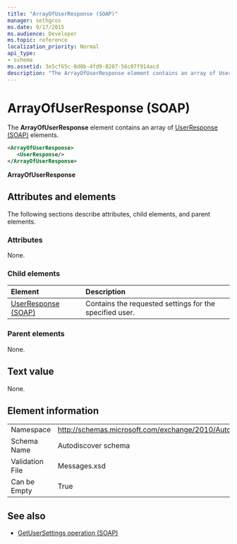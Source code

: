 ```yaml
---
title: "ArrayOfUserResponse (SOAP)"
manager: sethgros
ms.date: 9/17/2015
ms.audience: Developer
ms.topic: reference
localization_priority: Normal
api_type:
- schema
ms.assetid: 3e5cf65c-8d0b-4fd9-8207-56c07f914acd
description: "The ArrayOfUserResponse element contains an array of UserResponse (SOAP) elements."
---
```


# ArrayOfUserResponse (SOAP)

The **ArrayOfUserResponse** element contains an array of [UserResponse (SOAP)](userresponse-soap.md) elements. 
  
```XML
<ArrayOfUserResponse>
   <UserResponse/>
</ArrayOfUserResponse>
```

 **ArrayOfUserResponse**
## Attributes and elements

The following sections describe attributes, child elements, and parent elements.
  
### Attributes

None.
  
### Child elements

|**Element**|**Description**|
|:-----|:-----|
|[UserResponse (SOAP)](userresponse-soap.md) <br/> |Contains the requested settings for the specified user.  <br/> |
   
### Parent elements

None.
  
## Text value

None.
  
## Element information

|||
|:-----|:-----|
|Namespace  <br/> |http://schemas.microsoft.com/exchange/2010/Autodiscover  <br/> |
|Schema Name  <br/> |Autodiscover schema  <br/> |
|Validation File  <br/> |Messages.xsd  <br/> |
|Can be Empty  <br/> |True  <br/> |
   
## See also

- [GetUserSettings operation (SOAP)](getusersettings-operation-soap.md)

